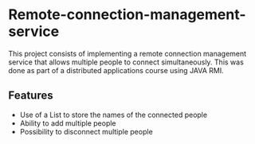 # Remote-connection-management-service
This project consists of implementing a remote connection management service that allows multiple people to connect simultaneously. This was done as part of a distributed applications course using JAVA RMI.

## Features
- Use of a List to store the names of the connected people
- Ability to add multiple people
- Possibility to disconnect multiple people

